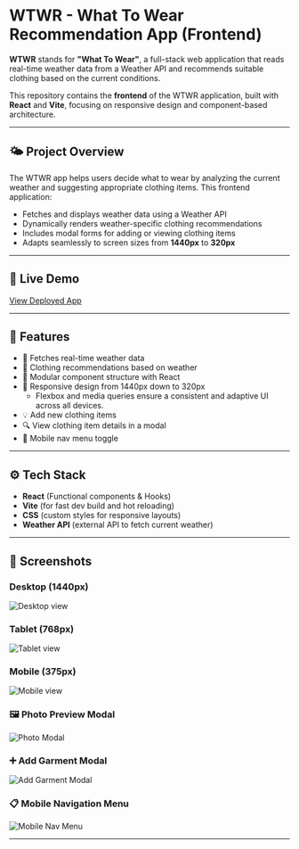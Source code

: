 # WTWR - What To Wear Recommendation App (Frontend)

**WTWR** stands for **"What To Wear"**, a full-stack web application that reads real-time weather data from a Weather API and recommends suitable clothing based on the current conditions.

This repository contains the **frontend** of the WTWR application, built with **React** and **Vite**, focusing on responsive design and component-based architecture.

---

## 🌤 Project Overview

The WTWR app helps users decide what to wear by analyzing the current weather and suggesting appropriate clothing items. This frontend application:

- Fetches and displays weather data using a Weather API
- Dynamically renders weather-specific clothing recommendations
- Includes modal forms for adding or viewing clothing items
- Adapts seamlessly to screen sizes from **1440px** to **320px**

---

## 🔗 Live Demo

[View Deployed App](https://tamianna.github.io/se_project_react/)

---

## 🚀 Features

- 📡 Fetches real-time weather data
- 👕 Clothing recommendations based on weather
- 🧩 Modular component structure with React
- 📱 Responsive design from 1440px down to 320px
    - Flexbox and media queries ensure a consistent and adaptive UI across all devices.
- 💡 Add new clothing items
- 🔍 View clothing item details in a modal
- 📂 Mobile nav menu toggle

---

## ⚙️ Tech Stack

- **React** (Functional components & Hooks)
- **Vite** (for fast dev build and hot reloading)
- **CSS** (custom styles for responsive layouts)
- **Weather API** (external API to fetch current weather)

---

## 📸 Screenshots

### Desktop (1440px)
![Desktop view](./src/images/screenshots/desktop.png)

### Tablet (768px)
![Tablet view](./src/images/screenshots/tablet.png)

### Mobile (375px)
![Mobile view](./src/images/screenshots/mobile.png)

### 🖼️ Photo Preview Modal
![Photo Modal](./src/images/screenshots/preview-modal.png)

### ➕ Add Garment Modal
![Add Garment Modal](./src/images/screenshots/add-garment.png)

### 📋 Mobile Navigation Menu
![Mobile Nav Menu](./src/images/screenshots/nav-menu.png)

---